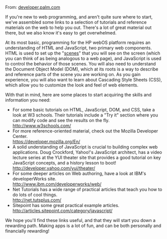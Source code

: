 From: <a href="https://developer.palm.com/content/resources/develop/new_to_programming.html">developer.palm.com</a>

<p class="bodytext">If you're new to web programming, and aren't quite sure where to start, we've assembled some links to a selection of tutorials and reference materials on the web to help you out. There's a lot of great material out there, but we also know it's easy to get overwhelmed.
</p>
<p class="bodytext">At its most basic, programming for the HP webOS platform requires an understanding of HTML and JavaScript, two primary web components. HTML is used to set up the "<a href="/content/api/dev-guide/mojo/basics-scenes.html">scenes</a>" that you will see on the screen (which you can think of as being analogous to a web page), and JavaScript is used to control the behavior of those scenes. You will also need to understand the Document Object Model (DOM), which at its roots is a way to describe and reference parts of the scene you are working on. As you gain experience, you will also want to learn about Cascading Style Sheets (CSS), which allow you to customize the look and feel of web elements. 
</p>
<p class="bodytext">With that in mind, here are some places to start acquiring the skills and information you need: </p><ul class="def-list"><li>For some basic tutorials on HTML, JavaScript, DOM, and CSS, take a look at W3 schools. Their tutorials include a "Try it" section where you can modify code and see the results on the fly.<a href="http://www.w3schools.com/" target="_blank"><br>http://www.w3schools.com/</a></li>   <li>For more reference-oriented material, check out the Mozilla Developer Center.<a href="https://developer.mozilla.org/En/" target="_blank"><br>https://developer.mozilla.org/En/</a></li>   <li>A solid understanding of JavaScript is crucial to building complex web applications. Doug Crockford, Yahoo!'s JavaScript architect, has a video lecture series at the YUI theater site that provides a good tutorial on key JavaScript concepts, and a history lesson to boot!<a href="http://developer.yahoo.com/yui/theater/" target="_blank"><br>http://developer.yahoo.com/yui/theater/</a></li>  <li>For some deeper articles on Web authoring, have a look at IBM's developerWorks site.<a href="http://www.ibm.com/developerworks/web/" target="_blank"><br>http://www.ibm.com/developerworks/web/</a></li>  <li>Net Tutorials has a wide range of practical articles that teach you how to do lots of cool things.<a href="http://net.tutsplus.com/" target="_blank"><br>http://net.tutsplus.com/</a></li>  <li>Sitepoint has some great practical example articles.<a href="http://articles.sitepoint.com/category/javascript/" target="_blank"><br>http://articles.sitepoint.com/category/javascript/</a></li>  </ul><p class="bodytext">We hope you'll find these links useful, and that they will start you down a rewarding path. Making apps is a lot of fun, and can be both personally and financially rewarding! </p>